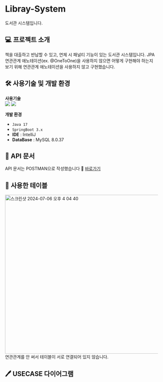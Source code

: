 # Libray-System
도서관 시스템입니다.
## 💻 프로젝트 소개
<p>책을 대출하고 반납할 수 있고, 연체 시 패널티 기능이 있는 도서관 시스템입니다. JPA 연관관계 애노테이션(ex. @OneToOne)을 사용하지 않으면 어떻게 구현해야 하는지 보기 위해 연관관계 애노테이션을 사용하지 않고 구현했습니다.</p>
<h2>🛠️ 사용기술 및 개발 환경</h2>
<p><b>사용기술</b><br><img src="https://img.shields.io/badge/Spring Boot-6DB33F?style=flat-square&logo=springboot&logoColor=white"/> <img src="https://img.shields.io/badge/MySQL-4479A1?style=flat-square&logo=mysql&logoColor=white"/>

<b>개발 환경</b>

- ```Java 17```
- ```SpringBoot 3.x```
- **IDE** : IntelliJ
- **DataBase** : MySQL 8.0.37</p>
## 📄 API 문서
API 문서는 POSTMAN으로 작성했습니다 🔗 <a href=https://documenter.getpostman.com/view/29104791/2sA3e1AV4E traget='_blank'>바로가기</a>

## 📂 사용한 테이블
<img width="523" alt="스크린샷 2024-07-06 오후 4 04 40" src="https://github.com/seohee-P/Library-System/assets/86008429/9936e6aa-3e53-4b2f-8bdf-a7f037491a2e">
<br> 연관관계를 안 써서 테이블이 서로 연결되어 있지 않습니다.

## 🖊️ USECASE 다이어그램


